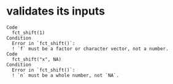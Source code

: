 # validates its inputs

    Code
      fct_shift(1)
    Condition
      Error in `fct_shift()`:
      ! `f` must be a factor or character vector, not a number.
    Code
      fct_shift("x", NA)
    Condition
      Error in `fct_shift()`:
      ! `n` must be a whole number, not `NA`.

